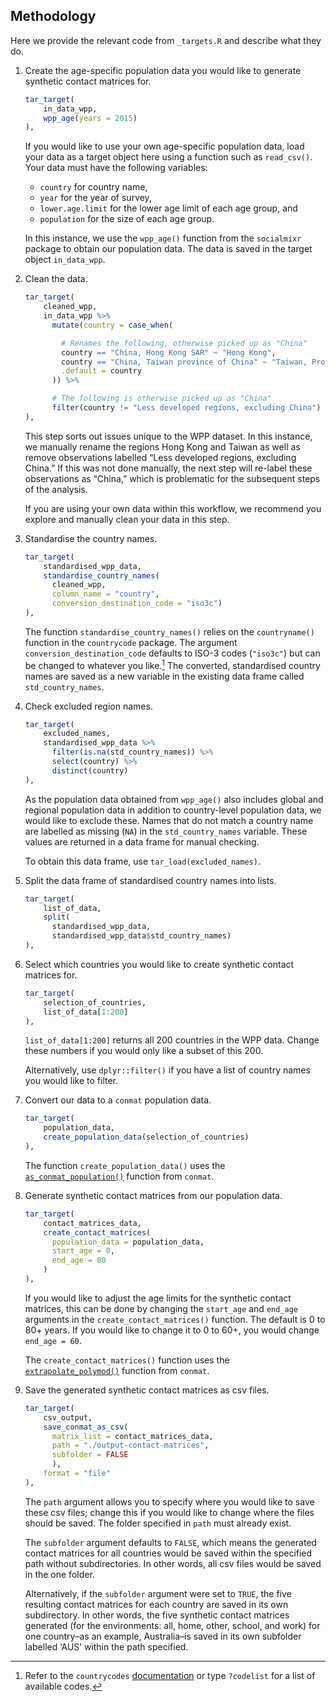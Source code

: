 
## Methodology

Here we provide the relevant code from `_targets.R` and describe what
they do.

1.  Create the age-specific population data you would like to generate
    synthetic contact matrices for.

    ``` r
    tar_target(
        in_data_wpp,
        wpp_age(years = 2015)
    ),
    ```

    If you would like to use your own age-specific population data, load
    your data as a target object here using a function such as
    `read_csv()`. Your data must have the following variables:

    - `country` for country name,
    - `year` for the year of survey,
    - `lower.age.limit` for the lower age limit of each age group, and
    - `population` for the size of each age group.

    In this instance, we use the `wpp_age()` function from the
    `socialmixr` package to obtain our population data. The data is
    saved in the target object `in_data_wpp`.

2.  Clean the data.

    ``` r
    tar_target(
        cleaned_wpp,
        in_data_wpp %>%
          mutate(country = case_when(

            # Renames the following, otherwise picked up as "China"
            country == "China, Hong Kong SAR" ~ "Hong Kong",
            country == "China, Taiwan province of China" ~ "Taiwan, Province of China",
            .default = country
          )) %>% 

          # The following is otherwise picked up as "China"
          filter(country != "Less developed regions, excluding China")
    ),
    ```

    This step sorts out issues unique to the WPP dataset. In this
    instance, we manually rename the regions Hong Kong and Taiwan as
    well as remove observations labelled “Less developed regions,
    excluding China.” If this was not done manually, the next step will
    re-label these observations as “China,” which is problematic for the
    subsequent steps of the analysis.

    If you are using your own data within this workflow, we recommend
    you explore and manually clean your data in this step.

3.  Standardise the country names.

    ``` r
    tar_target(
        standardised_wpp_data,
        standardise_country_names(
          cleaned_wpp,
          column_name = "country",
          conversion_destination_code = "iso3c")
    ),
    ```

    The function `standardise_country_names()` relies on the
    `countryname()` function in the `countrycode` package. The argument
    `conversion_destination_code` defaults to ISO-3 codes (`"iso3c"`)
    but can be changed to whatever you like.[^1] The converted,
    standardised country names are saved as a new variable in the
    existing data frame called `std_country_names`.

4.  Check excluded region names.

    ``` r
    tar_target(
        excluded_names,
        standardised_wpp_data %>% 
          filter(is.na(std_country_names)) %>% 
          select(country) %>% 
          distinct(country)
    ),
    ```

    As the population data obtained from `wpp_age()` also includes
    global and regional population data in addition to country-level
    population data, we would like to exclude these. Names that do not
    match a country name are labelled as missing (`NA`) in the
    `std_country_names` variable. These values are returned in a data
    frame for manual checking.

    To obtain this data frame, use `tar_load(excluded_names)`.

5.  Split the data frame of standardised country names into lists.

    ``` r
    tar_target(
        list_of_data,
        split(
          standardised_wpp_data, 
          standardised_wpp_data$std_country_names)
    ),
    ```

6.  Select which countries you would like to create synthetic contact
    matrices for.

    ``` r
    tar_target(
        selection_of_countries,
        list_of_data[1:200]
    ),
    ```

    `list_of_data[1:200]` returns all 200 countries in the WPP data.
    Change these numbers if you would only like a subset of this 200.

    Alternatively, use `dplyr::filter()` if you have a list of country
    names you would like to filter.

7.  Convert our data to a `conmat` population data.

    ``` r
    tar_target(
        population_data, 
        create_population_data(selection_of_countries)
    ),
    ```

    The function `create_population_data()` uses the
    [`as_conmat_population()`](https://idem-lab.github.io/conmat/dev/reference/as_conmat_population.html)
    function from `conmat`.

8.  Generate synthetic contact matrices from our population data.

    ``` r
    tar_target(
        contact_matrices_data, 
        create_contact_matrices(
          population_data = population_data,
          start_age = 0,
          end_age = 80
        )
    ),
    ```

    If you would like to adjust the age limits for the synthetic contact
    matrices, this can be done by changing the `start_age` and `end_age`
    arguments in the `create_contact_matrices()` function. The default
    is 0 to 80+ years. If you would like to change it to 0 to 60+, you
    would change `end_age = 60`.

    The `create_contact_matrices()` function uses the
    [`extrapolate_polymod()`](https://idem-lab.github.io/conmat/dev/reference/extrapolate_polymod.html)
    function from `conmat`.

9.  Save the generated synthetic contact matrices as csv files.

    ``` r
    tar_target(
        csv_output,
        save_conmat_as_csv(
          matrix_list = contact_matrices_data, 
          path = "./output-contact-matrices", 
          subfolder = FALSE
          ), 
        format = "file"
    ),
    ```

    The `path` argument allows you to specify where you would like to
    save these csv files; change this if you would like to change where
    the files should be saved. The folder specified in `path` must
    already exist.

    The `subfolder` argument defaults to `FALSE`, which means the
    generated contact matrices for all countries would be saved within
    the specified path without subdirectories. In other words, all csv
    files would be saved in the one folder.

    Alternatively, if the `subfolder` argument were set to `TRUE`, the
    five resulting contact matrices for each country are saved in its
    own subdirectory. In other words, the five synthetic contact
    matrices generated (for the environments: all, home, other, school,
    and work) for one country–as an example, Australia–is saved in its
    own subfolder labelled ‘AUS’ within the path specified.

[^1]: Refer to the `countrycodes`
    [documentation](https://vincentarelbundock.github.io/countrycode/#/man/codelist)
    or type `?codelist` for a list of available codes.
